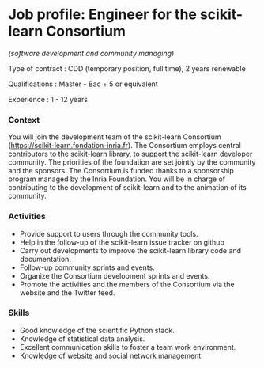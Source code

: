 # Job profile: Engineer for the scikit-learn Consortium 
*(software development and community managing)*

Type of contract : CDD (temporary position, full time), 2 years renewable

Qualifications : Master - Bac + 5 or equivalent

Experience : 1 - 12 years

### Context
You will join the development team of the scikit-learn Consortium (https://scikit-learn.fondation-inria.fr).
The Consortium employs central contributors to the scikit-learn library, to support the scikit-learn developer community.
The priorities of the foundation are set jointly by the community and the sponsors.
The Consortium is funded thanks to a sponsorship program managed by the Inria Foundation. 
You will be in charge of contributing to the development of scikit-learn and to the animation of its community.

### Activities
-	Provide support to users through the community tools.
-	Help in the follow-up of the scikit-learn issue tracker on github
-	Carry out developments to improve the scikit-learn library code and documentation.
-	Follow-up community sprints and events.
-	Organize the Consortium development sprints and events.
-	Promote the activities and the members of the Consortium via the website and the Twitter feed.

### Skills
-	Good knowledge of the scientific Python stack.
-	Knowledge of statistical data analysis.
-	Excellent communication skills to foster a team work environment.
-	Knowledge of website and social network management.

